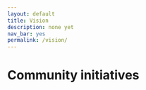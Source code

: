 ```yaml
---
layout: default
title: Vision
description: none yet
nav_bar: yes
permalink: /vision/
---
```


# Community initiatives #


